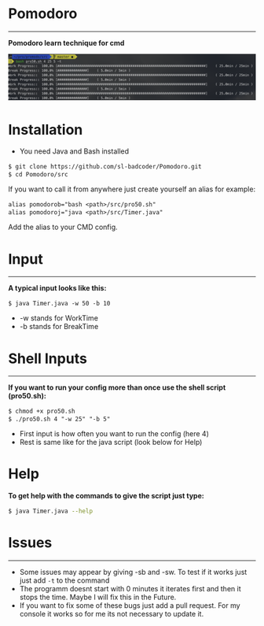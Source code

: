 # Pomodoro
***
__Pomodoro learn technique for cmd__


![GitHub Logo](/photos/test_input.png)

# Installation
* You need Java and Bash installed

```
$ git clone https://github.com/sl-badcoder/Pomodoro.git
$ cd Pomodoro/src
```
If you want to call it from anywhere just create yourself an alias for example: <br>
```
alias pomodorob="bash <path>/src/pro50.sh"
alias pomodoroj="java <path>/src/Timer.java"
```
Add the alias to your CMD config.

# Input
***
**A typical input looks like this:**
```
$ java Timer.java -w 50 -b 10
```
* -w stands for WorkTime
* -b stands for BreakTime


# Shell Inputs
***
**If you want to run your config more than once use the shell script (pro50.sh):**

```
$ chmod +x pro50.sh
$ ./pro50.sh 4 "-w 25" "-b 5"
```
* First input is how often you want to run the config (here 4)
* Rest is same like for the java script (look below for Help)

# Help
**To get help with the commands to give the script just type:**
```sh 
$ java Timer.java --help
```

# Issues
***
* Some issues may appear by giving -sb and -sw. To test if it works just just add `-t` to the command
* The programm doesnt start with 0 minutes it iterates first and then it stops the time. Maybe I will fix this in the Future.
* If you want to fix some of these bugs just add a pull request. For my console it works so for me its not necessary to update it.
